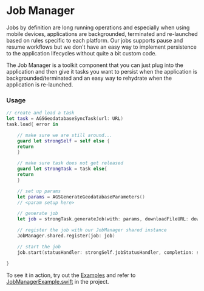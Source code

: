 # Job Manager

Jobs by definition are long running operations and especially when using mobile devices, applications are backgrounded, terminated and re-launched based on rules specific to each platform. Our jobs supports pause and resume workflows but we don't have an easy way to implement persistence to the application lifecycles without quite a bit custom code.

The Job Manager is a toolkit component that you can just plug into the application and then give it tasks you want to persist when the application is backgrounded/terminated and an easy way to rehydrate when the application is re-launched.

### Usage

```swift
// create and load a task
let task = AGSGeodatabaseSyncTask(url: URL)
task.load{ error in

    // make sure we are still around...
    guard let strongSelf = self else {
	return
    }

    // make sure task does not get released
    guard let strongTask = task else{
	return
    }

    // set up params
    let params = AGSGenerateGeodatabaseParameters()
    // <param setup here>

    // generate job
    let job = strongTask.generateJob(with: params, downloadFileURL: downloadURL)

    // register the job with our JobManager shared instance
    JobManager.shared.register(job: job)

    // start the job
    job.start(statusHandler: strongSelf.jobStatusHandler, completion: strongSelf.jobCompletionHandler)

}		
```

To see it in action, try out the [Examples](../../Examples) and refer to [JobManagerExample.swift](../../Examples/ArcGISToolkitExamples/JobManagerExample.swift) in the project.





